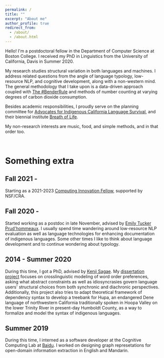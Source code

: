 ```yaml
---
permalink: /
title: ""
excerpt: "About me"
author_profile: true
redirect_from: 
  - /about/
  - /about.html
---
```



Hello! I'm a postdoctoral fellow in the Department of Computer Science at Boston College. I received my PhD in Linguistics from the University of California, Davis in Summer 2020. 

My research studies structural variation in both languages and machines. I address related questions from the angle of language typology, low-resource NLP, and cognitive development, along with a non-western mind. The general methodology that I take upon is a data-driven approach coupled with [The #BenderRule](https://thegradient.pub/the-benderrule-on-naming-the-languages-we-study-and-why-it-matters/) and methods of number counting at varying degrees of carbon dioxide consumption. 

Besides academic responsibilities, I proudly serve on the planning committee for [Advocates for Indigenous California Language Survival](https://aicls.org), and their biennial institute [Breath of Life](https://aicls.org/breath-of-life-institute/). 

My non-research interests are music, food, and simple methods, and in that order too.

<br>

Something extra
======

Fall 2021 -
------

Starting as a 2021-2023 [Computing Innovation Fellow](https://cccblog.org/2021/07/22/announcing-the-2021-computing-innovation-fellows/), supported by NSF/CRA.

Fall 2020 -
------

Started working as a postdoc in late November, advised by [Emily Tucker Prud'hommeaux](http://cs.bc.edu/~prudhome/publications.html). I usually spend time wandering around low-resource NLP evaluation as well as language technologies for enhancing documentation of indigenous languages. Some other times I like to think about language development and to continue wondering about typology.


2014 - Summer 2020
------

During this time, I got a PhD, advised by [Kenji Sagae](http://www.sagae.org). My [dissertation project](http://zoeyliu18.github.io/files/Zoey_Dissertation.pdf) focuses on crosslinguistic modeling of word order preferences, asking what abstract constraints as well as idiosyncrasies govern language users' structural choices from both synchronic and diachronic perspectives. Additionally, this project also tries to adapt theoretical framework of dependency syntax to develop a treebank for Hupa, an endangered Dene language of northwestern California traditionally spoken in Hoopa Valley on the lower Trinity River in present-day Humboldt County, as a way to formalize and model the syntax of indigenous languages.


Summer 2019 
------

During this time, I interned as a software developer at the Cognitive Computing Lab at [Baidu](http://research.baidu.com/Index). I worked on designing graph represetations for open-domain information extraction in English and Mandarin.


